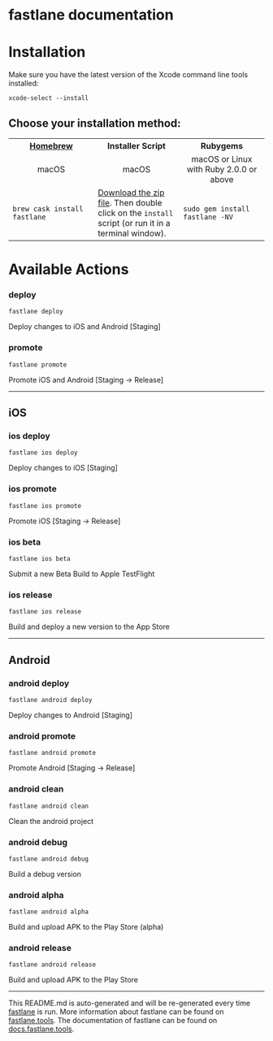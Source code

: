 fastlane documentation
================
# Installation

Make sure you have the latest version of the Xcode command line tools installed:

```
xcode-select --install
```

## Choose your installation method:

<table width="100%" >
<tr>
<th width="33%"><a href="http://brew.sh">Homebrew</a></td>
<th width="33%">Installer Script</td>
<th width="33%">Rubygems</td>
</tr>
<tr>
<td width="33%" align="center">macOS</td>
<td width="33%" align="center">macOS</td>
<td width="33%" align="center">macOS or Linux with Ruby 2.0.0 or above</td>
</tr>
<tr>
<td width="33%"><code>brew cask install fastlane</code></td>
<td width="33%"><a href="https://download.fastlane.tools">Download the zip file</a>. Then double click on the <code>install</code> script (or run it in a terminal window).</td>
<td width="33%"><code>sudo gem install fastlane -NV</code></td>
</tr>
</table>

# Available Actions
### deploy
```
fastlane deploy
```
Deploy changes to iOS and Android [Staging]
### promote
```
fastlane promote
```
Promote iOS and Android [Staging -> Release]

----

## iOS
### ios deploy
```
fastlane ios deploy
```
Deploy changes to iOS [Staging]
### ios promote
```
fastlane ios promote
```
Promote iOS [Staging -> Release]
### ios beta
```
fastlane ios beta
```
Submit a new Beta Build to Apple TestFlight
### ios release
```
fastlane ios release
```
Build and deploy a new version to the App Store

----

## Android
### android deploy
```
fastlane android deploy
```
Deploy changes to Android [Staging]
### android promote
```
fastlane android promote
```
Promote Android [Staging -> Release]
### android clean
```
fastlane android clean
```
Clean the android project
### android debug
```
fastlane android debug
```
Build a debug version
### android alpha
```
fastlane android alpha
```
Build and upload APK to the Play Store (alpha)
### android release
```
fastlane android release
```
Build and upload APK to the Play Store

----

This README.md is auto-generated and will be re-generated every time [fastlane](https://fastlane.tools) is run.
More information about fastlane can be found on [fastlane.tools](https://fastlane.tools).
The documentation of fastlane can be found on [docs.fastlane.tools](https://docs.fastlane.tools).
